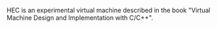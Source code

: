 HEC is an experimental virtual machine described in the book "Virtual Machine Design and Implementation with C/C++".